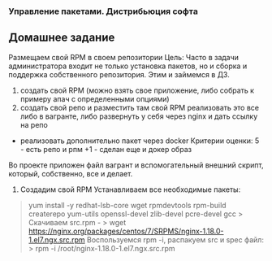 ### Управление пакетами. Дистрибьюция софта ###

## Домашнее задание ##
Размещаем свой RPM в своем репозитории
Цель: Часто в задачи администратора входит не только установка пакетов, но и сборка и поддержка собственного репозитория. Этим и займемся в ДЗ.
1) создать свой RPM (можно взять свое приложение, либо собрать к примеру апач с определенными опциями)
2) создать свой репо и разместить там свой RPM
реализовать это все либо в вагранте, либо развернуть у себя через nginx и дать ссылку на репо 

* реализовать дополнительно пакет через docker
Критерии оценки: 5 - есть репо и рпм
+1 - сделан еще и докер образ

Во проекте приложен файл вагрант и вспомогательный внешний скрипт, который, собственно, все и делает.
1. Создадим свой RPM
Устанавливаем все необходимые пакеты: 
> yum install -y redhat-lsb-core wget rpmdevtools rpm-build createrepo yum-utils openssl-devel zlib-devel pcre-devel gcc >
Скачиваем src.rpm - > wget https://nginx.org/packages/centos/7/SRPMS/nginx-1.18.0-1.el7.ngx.src.rpm
Воспользуемся rpm -i, распакуем src и spec файл: > rpm -i /root/nginx-1.18.0-1.el7.ngx.src.rpm
